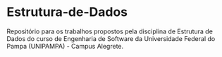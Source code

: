 # Estrutura-de-Dados
Repositório para os trabalhos propostos pela disciplina de Estrutura de Dados do curso de Engenharia de Software da Universidade Federal do Pampa (UNIPAMPA) - Campus Alegrete.
